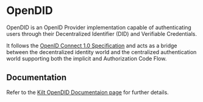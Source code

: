 # OpenDID

OpenDID is an OpenID Provider implementation capable of authenticating users through their Decentralized Identifier (DID) and Verifiable Credentials.

It follows the [OpenID Connect 1.0 Specification](https://openid.net/specs/openid-connect-core-1_0.html#Introduction)
and acts as a bridge between the decentralized identity world and the centralized authentication world supporting both
the implicit and Authorization Code Flow.

## Documentation

Refer to the [Kilt OpenDID Documentaion page](https://docs.kilt.io/docs/develop/opendid/what-is-opendid) for further
details.
